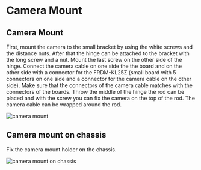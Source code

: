 # Camera Mount

## Camera Mount

First, mount the camera to the small bracket by using the white screws and the distance nuts. After that the hinge can be attached to the bracket with the long screw and a nut. Mount the last screw on the other side of the hinge. Connect the camera cable on one side the the board and on the other side with a connector for the FRDM-KL25Z (small board with 5 connectors on one side and a connector for the camera cable on the other side). Make sure that the connectors of the camera cable matches with the connectors of the  boards. Throw the middle of the hinge the rod can be placed and with the screw you can fix the camera on the top of the rod. The camera cable can be wrapped around the rod.

![camera mount](../../../../.gitbook/assets/IMG\_1909.jpeg)

## Camera mount on chassis

Fix the camera mount holder on the chassis.

![camera mount on chassis](../../../../.gitbook/assets/IMG\_1931.jpeg)
